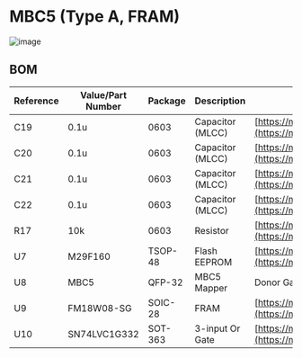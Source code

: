 # MBC5 (Type A, FRAM)

![image](https://github.com/user-attachments/assets/956db129-baf6-4564-b768-96c16d9fd2d5)

## BOM

| Reference | Value/Part Number | Package | Description      | Source                                           |
| --------- | ----------------- | ------- | ---------------- | ------------------------------------------------ |
| C19       | 0.1u              | 0603    | Capacitor (MLCC) | [https://mou.sr/3ENc15O](https://mou.sr/3ENc15O) |
| C20       | 0.1u              | 0603    | Capacitor (MLCC) | [https://mou.sr/3ENc15O](https://mou.sr/3ENc15O) |
| C21       | 0.1u              | 0603    | Capacitor (MLCC) | [https://mou.sr/3ENc15O](https://mou.sr/3ENc15O) |
| C22       | 0.1u              | 0603    | Capacitor (MLCC) | [https://mou.sr/3ENc15O](https://mou.sr/3ENc15O) |
| R17       | 10k               | 0603    | Resistor         | [https://mou.sr/3riR7IH](https://mou.sr/3riR7IH) |
| U7        | M29F160           | TSOP-48 | Flash EEPROM     | [https://mou.sr/3MNWQ0b](https://mou.sr/3MNWQ0b) |
| U8        | MBC5              | QFP-32  | MBC5 Mapper      | Donor Game Boy Game                              |
| U9        | FM18W08-SG        | SOIC-28 | FRAM             | [https://mou.sr/4cRIJlb](https://mou.sr/4cRIJlb) |
| U10       | SN74LVC1G332      | SOT-363 | 3-input Or Gate  | [https://mou.sr/3XdbXoN](https://mou.sr/3XdbXoN) |
